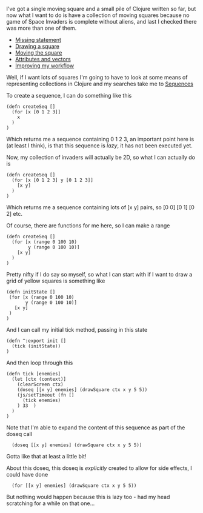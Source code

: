 I've got a single moving square and a small pile of Clojure written so far, but now what I want to do is have a collection of moving squares because no game of Space Invaders is complete without aliens, and last I checked there was more than one of them.

- [Missing statement](/entries/learn-functional-programming-with-me---a-mission-statement.html)
- [Drawing a square](/entries/learn-functional-programming-with-me---drawing-a-square.html)
- [Moving the square](/entries/learn-functional-programming-with-me---moving-the-square.html)
- [Attributes and vectors](/entries/learn-functional-programming-with-me---attributes-and-vectors.html)
- [Improving my workflow](/entries/learn-functional-programming-with-me---improving-my-workflow.html)


Well, if I want lots of squares I'm going to have to look at some means of representing collections in Clojure and my searches take me to [Sequences](http://clojuredocs.org/clojure_core/clojure.core/seq)

To create a sequence, I can do something like this

    (defn createSeq []
      (for [x [0 1 2 3]]
        x
      )
    )

Which returns me a sequence containing 0 1 2 3, an important point here is (at least I think), is that this sequence is *lazy*, it has not been executed yet. 

Now, my collection of invaders will actually be 2D, so what I can actually do is


    (defn createSeq []
      (for [x [0 1 2 3] y [0 1 2 3]]
        [x y]
      )
    )

Which returns me a sequence containing lots of [x y] pairs, so [0 0] [0 1] [0 2] etc.

Of course, there are functions for me here, so I can make a range

    (defn createSeq []
      (for [x (range 0 100 10) 
            y (range 0 100 10)]
        [x y]
      )
    )

Pretty nifty if I do say so myself, so what I can start with if I want to draw a grid of yellow squares is something like

    (defn initState []
     (for [x (range 0 100 10)
           y (range 0 100 10)]
       [x y]
     )
    )

And I can call my initial tick method, passing in this state

    (defn ^:export init []
      (tick (initState)) 
    )

And then loop through this

    (defn tick [enemies]
      (let [ctx (context)] 
        (clearScreen ctx) 
        (doseq [[x y] enemies] (drawSquare ctx x y 5 5))
        (js/setTimeout (fn []
          (tick enemies) 
        ) 33  )
      )
    )

Note that I'm able to expand the content of this sequence as part of the doseq call

      (doseq [[x y] enemies] (drawSquare ctx x y 5 5))

Gotta like that at least a little bit!

About this doseq, this doseq is *explicitly* created to allow for side effects, I could have done

      (for [[x y] enemies] (drawSquare ctx x y 5 5))

But nothing would happen because this is lazy too - had my head scratching for a while on that one...
